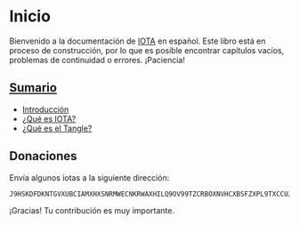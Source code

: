 # Inicio

Bienvenido a la documentación de [IOTA](https://iota.org/) en español. Este libro está en proceso de construcción, por lo que es posible encontrar capítulos vacíos, problemas de continuidad o errores. ¡Paciencia!

## [Sumario](SUMMARY.md)

* [Introducción](README.md)
* [¿Qué es IOTA?](cap1.md)
* [¿Qué es el Tangle?](tangle.md)

## Donaciones

Envía algunos iotas a la siguiente dirección:

    J9HSKDFDKNTGVXUBCIAMXHXSNRMWECNKRWAXHILQ9OV99TZCRBOXNVHCXBSFZXPL9TXCCUJVOLZYYWWUYHMRFJL9LB

¡Gracias! Tu contribución es muy importante.
